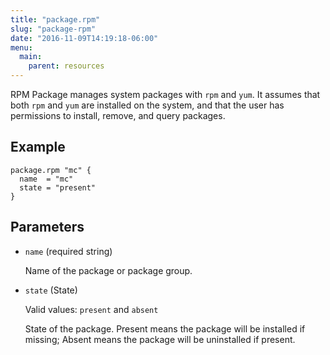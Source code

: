 ```yaml
---
title: "package.rpm"
slug: "package-rpm"
date: "2016-11-09T14:19:18-06:00"
menu:
  main:
    parent: resources
---
```



RPM Package manages system packages with `rpm` and `yum`. It assumes that
both `rpm` and `yum` are installed on the system, and that the user has
permissions to install, remove, and query packages.


## Example

```hcl
package.rpm "mc" {
  name  = "mc"
  state = "present"
}

```


## Parameters

- `name` (required string)

  Name of the package or package group.

- `state` (State)


  Valid values: `present` and `absent`

  State of the package. Present means the package will be installed if
missing; Absent means the package will be uninstalled if present.


